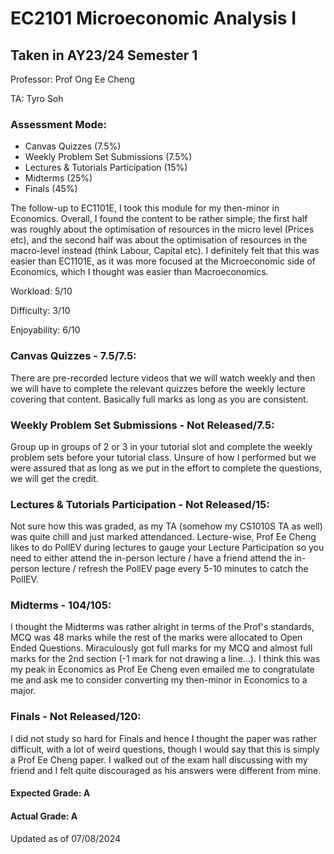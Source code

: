# EC2101 Microeconomic Analysis I
## Taken in AY23/24 Semester 1

Professor: Prof Ong Ee Cheng

TA: Tyro Soh

### Assessment Mode:
- Canvas Quizzes (7.5%)
- Weekly Problem Set Submissions (7.5%)
- Lectures & Tutorials Participation (15%)
- Midterms (25%)
- Finals (45%)

The follow-up to EC1101E, I took this module for my then-minor in Economics. Overall, I found the content to be rather simple; the first half was roughly about the optimisation of resources in the micro level (Prices etc), and the second half was about the optimisation of resources in the macro-level instead (think Labour, Capital etc). I definitely felt that this was easier than EC1101E, as it was more focused at the Microeconomic side of Economics, which I thought was easier than Macroeconomics.

Workload: 5/10

Difficulty: 3/10

Enjoyability: 6/10

### Canvas Quizzes - 7.5/7.5:
There are pre-recorded lecture videos that we will watch weekly and then we will have to complete the relevant quizzes before the weekly lecture covering that content. Basically full marks as long as you are consistent. 

### Weekly Problem Set Submissions - Not Released/7.5:
Group up in groups of 2 or 3 in your tutorial slot and complete the weekly problem sets before your tutorial class. Unsure of how I performed but we were assured that as long as we put in the effort to complete the questions, we will get the credit.

### Lectures & Tutorials Participation - Not Released/15:
Not sure how this was graded, as my TA (somehow my CS1010S TA as well) was quite chill and just marked attendanced. Lecture-wise, Prof Ee Cheng likes to do PollEV during lectures to gauge your Lecture Participation so you need to either attend the in-person lecture / have a friend attend the in-person lecture / refresh the PollEV page every 5-10 minutes to catch the PollEV.

### Midterms - 104/105:
I thought the Midterms was rather alright in terms of the Prof's standards, MCQ was 48 marks while the rest of the marks were allocated to Open Ended Questions. Miraculously got full marks for my MCQ and almost full marks for the 2nd section (-1 mark for not drawing a line...). I think this was my peak in Economics as Prof Ee Cheng even emailed me to congratulate me and ask me to consider converting my then-minor in Economics to a major.

### Finals - Not Released/120:
I did not study so hard for Finals and hence I thought the paper was rather difficult, with a lot of weird questions, though I would say that this is simply a Prof Ee Cheng paper. I walked out of the exam hall discussing with my friend and I felt quite discouraged as his answers were different from mine.

#### Expected Grade: A
#### Actual Grade: A

Updated as of 07/08/2024
